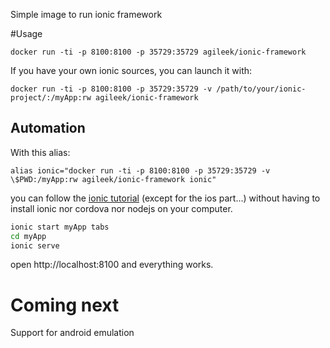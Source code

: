 Simple image to run ionic framework

#Usage

```
docker run -ti -p 8100:8100 -p 35729:35729 agileek/ionic-framework
```
If you have your own ionic sources, you can launch it with:

```
docker run -ti -p 8100:8100 -p 35729:35729 -v /path/to/your/ionic-project/:/myApp:rw agileek/ionic-framework
```

## Automation
With this alias:

```
alias ionic="docker run -ti -p 8100:8100 -p 35729:35729 -v \$PWD:/myApp:rw agileek/ionic-framework ionic"
```

you can follow the [ionic tutorial](http://ionicframework.com/getting-started/) (except for the ios part...) without having to install ionic nor cordova nor nodejs on your computer.

```bash
ionic start myApp tabs
cd myApp
ionic serve
```
open http://localhost:8100 and everything works.

# Coming next
Support for android emulation
